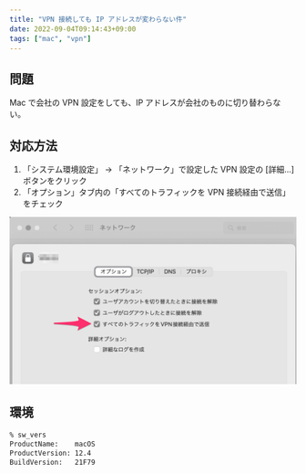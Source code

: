 ```yaml
---
title: "VPN 接続しても IP アドレスが変わらない件"
date: 2022-09-04T09:14:43+09:00
tags: ["mac", "vpn"]
---
```



## 問題

Mac で会社の VPN 設定をしても、IP アドレスが会社のものに切り替わらない。

## 対応方法

1. 「システム環境設定」 -> 「ネットワーク」で設定した VPN 設定の [詳細...] ボタンをクリック
1. 「オプション」タブ内の「すべてのトラフィックを VPN 接続経由で送信」をチェック

![](./vpn.png)

## 環境

```console
% sw_vers
ProductName:    macOS
ProductVersion: 12.4
BuildVersion:   21F79
```
